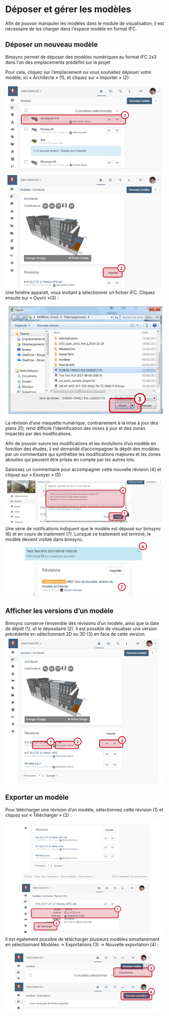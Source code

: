 # Déposer et gérer les modèles

Afin de pouvoir manipuler les modèles dans le module de visualisation, il est nécessaire de les charger dans l'espace modèle en format IFC.

## Déposer un nouveau modèle

Bimsync permet de déposer des modèles numériques au format IFC 2x3 dans l’un des emplacements prédéfini sur le projet

Pour cela, cliquez sur l’emplacement où vous souhaitez déposer votre modèle, ici « Architecte » \(1\), et cliquez sur « Importer » \(2\):

![](/assets/MODELE_01.PNG)![](/assets/MODELE_02.PNG)Une fenêtre apparaît, vous invitant à sélectionner un fichier IFC. Cliquez ensuite sur « Ouvrir »\(3\) :

![](/assets/MODELE_03.PNG)

La révision d’une maquette numérique, contrairement à la mise à jour des plans 2D, rend difficile l’identification des mises à jour et des zones impactés par des modifications.

Afin de pouvoir suivre les modifications et les évolutions d’un modèle en fonction des études, il est demandé d’accompagner le dépôt des modèles par un commentaire qui synthétise les modifications majeures et les zones abouties qui peuvent être prises en compte par les autres lots.

Saisissez un commentaire pour accompagner cette nouvelle révision \(4\) et cliquez sur « Envoyer » \(5\) :![](/assets/MODELE_04.PNG)Une série de notifications indiquent que le modèle est déposé sur bimsync \(6\) et en cours de traitement \(7\). Lorsque ce traitement est terminé, le modèle devient visible dans bimsync.![](/assets/MODELE_05.PNG)

## Afficher les versions d’un modèle

Bimsync conserve l’ensemble des révisions d’un modèle, ainsi que la date de dépôt \(1\), et le dépositaire \(2\). Il est possible de visualiser une version précédente en sélectionnant 2D ou 3D \(3\) en face de cette version.![](/assets/MODELE_06.PNG)

## Exporter un modèle

Pour télécharger une révision d’un modèle, sélectionnez cette révision \(1\) et cliquez sur « Télécharger » \(2\) :

![](/assets/MODELE_07.PNG)Il est également possible de télécharger plusieurs modèles simultanément en sélectionnant Modèles -&gt; Exportations \(3\) -&gt; Nouvelle exportation \(4\) :

![](/assets/MODELE_08.PNG)



